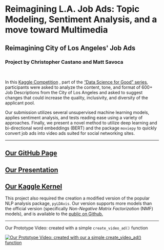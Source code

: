 # Reimagining L.A. Job Ads: Topic Modeling, Sentiment Analysis, and a move toward Multimedia
## Reimagining City of Los Angeles' Job Ads
### Project by Christopher Castano and Matt Savoca
<br>

In this [Kaggle Competition](https://www.kaggle.com/c/data-science-for-good-city-of-los-angeles/) , part of the [“Data Science for Good” series](https://www.kaggle.com/data-science-for-good/overview), participants were asked to analyze the content, tone, and format of 600+ Job Descriptions from the City of Los Angeles and asked to suggest changes that could increase the quality, inclusivity, and diversity of the applicant pool. 

Our submission utilizes several unsupervised	machine learning models, applies sentiment analysis, and tests reading ease using a variety of approaches. Finally, we present a novel method to utilize deep learning and bi-directional word embeddings (BERT) and the package `moviepy` to quickly convert job ads into video ads suited for social networking sites. 


------
[Our GitHub Page](https://github.com/mattsavoca/ds4good_cityofLA)
-----
[Our Presentation](https://bit.ly/ds4good_la)
----
[Our Kaggle Kernel]( https://www.kaggle.com/mattsavoca/topic-models-sentiment-moving-toward-multimedia)
-------
This project also required the creation a modified version of the popular NLP analysis package, `pyLDAvis`. Our version supports more models than the official version (specifically *Non-Negative Matrix Factorization* (NMF) models), and is available to the [public on Github.](http://github.com/mattsavoca/pyLDAvis/)
____

Our Prototype Video: 
created with a simple `create_video_ad()` function

[![Our Prototype Video: created with our a simple `create_video_ad()` function](https://img.youtube.com/vi/xqWlsXamNEI/0.jpg)](https://www.youtube.com/watch?v=xqWlsXamNEI)
